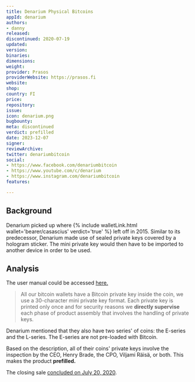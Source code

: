 ```yaml
---
title: Denarium Physical Bitcoins
appId: denarium
authors:
- danny
released: 
discontinued: 2020-07-19
updated: 
version: 
binaries: 
dimensions: 
weight: 
provider: Prasos
providerWebsite: https://prasos.fi
website: 
shop: 
country: FI
price: 
repository: 
issue: 
icon: denarium.png
bugbounty: 
meta: discontinued
verdict: prefilled
date: 2023-12-07
signer: 
reviewArchive: 
twitter: denariumbitcoin
social:
- https://www.facebook.com/denariumbitcoin
- https://www.youtube.com/c/denarium
- https://www.instagram.com/denariumbitcoin
features: 

---
```


## Background

Denarium picked up where {% include walletLink.html wallet='bearer/casascius' verdict='true' %} left off in 2015. Similar to its predecessor, Denarium made use of sealed private keys covered by a hologram sticker. The mini private key would then have to be imported to another device in order to be used.

## Analysis 

The user manual could be accessed [here.](https://denarium.com/user-manual/index.html)

> All our bitcoin wallets have a Bitcoin private key inside the coin, we use a 30-character mini private key format. Each private key is printed only once and for security reasons we **directly supervise** each phase of product assembly that involves the handling of private keys.

Denarium mentioned that they also have two series' of coins: the E-series and the L-series. The E-series are not pre-loaded with Bitcoin. 

Based on the description, all of their coins' private keys involve the inspection by the CEO, Henry Brade, the CPO, Viljami Räisä, or both. This makes the product **prefilled.**

The closing sale [concluded on July 20, 2020](https://denarium.com/announcing-the-denarium-closing-sale/index.html). 